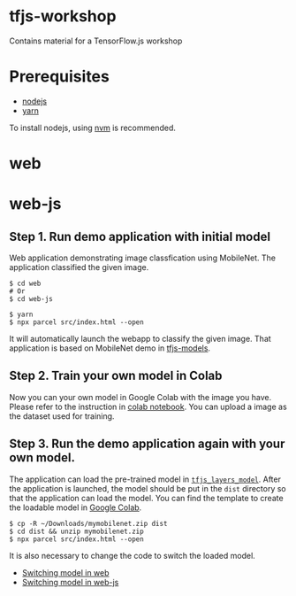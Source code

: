 # tfjs-workshop

Contains material for a TensorFlow.js workshop

# Prerequisites

- [nodejs](https://nodejs.org/en/)
- [yarn](https://yarnpkg.com/en/)

To install nodejs, using [nvm](https://github.com/creationix/nvm) is recommended. 

# web
# web-js

## Step 1. Run demo application with initial model

Web application demonstrating image classfication using MobileNet. The application classified the given image.

```
$ cd web 
# Or
$ cd web-js

$ yarn
$ npx parcel src/index.html --open
```

It will automatically launch the webapp to classify the given image.
That application is based on MobileNet demo in [tfjs-models](https://github.com/tensorflow/tfjs-models).

## Step 2. Train your own model in Colab

Now you can your own model in Google Colab with the image you have. Please refer to the instruction in [colab notebook](https://github.com/Machine-Learning-Tokyo/tfjs-workshop/blob/master/colab-notebooks/README.md). You can upload a image as the dataset used for training.

## Step 3. Run the demo application again with your own model.

The application can load the pre-trained model in [`tfjs_layers_model`](https://github.com/tensorflow/tfjs-converter#python-to-javascript). After the application is launched, the model should be put in the `dist` directory so that the application can load the model. You can find the template to create the loadable model in [Google Colab](https://colab.research.google.com/drive/1gRk3I3JudOl1u2ddvmSiVu1_ggS6hPvB).

```
$ cp -R ~/Downloads/mymobilenet.zip dist
$ cd dist && unzip mymobilenet.zip
$ npx parcel src/index.html --open
```

It is also necessary to change the code to switch the loaded model. 

- [Switching model in web](https://github.com/Machine-Learning-Tokyo/tfjs-workshop/blob/master/web/src/index.ts#L4-L7)
- [Switching model in web-js](https://github.com/Machine-Learning-Tokyo/tfjs-workshop/blob/master/web-js/src/index.js#L33-L37)

